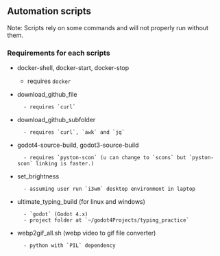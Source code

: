## Automation scripts

Note: Scripts rely on some commands and will not properly run without them.

### Requirements for each scripts

- docker-shell, docker-start, docker-stop

    - requires `docker`


- download_github_file

        - requires `curl`


- download_github_subfolder

        - requires `curl`, `awk` and `jq`


- godot4-source-build, godot3-source-build

        - requires `pyston-scon` (u can change to `scons` but `pyston-scon` linking is faster.)


- set_brightness

        - assuming user run `i3wm` desktop environment in laptop


- ultimate_typing_build (for linux and windows)

        - `godot` (Godot 4.x)
        - project folder at `~/godot4Projects/typing_practice`


- webp2gif_all.sh (webp video to gif file converter)

        - python with `PIL` dependency
